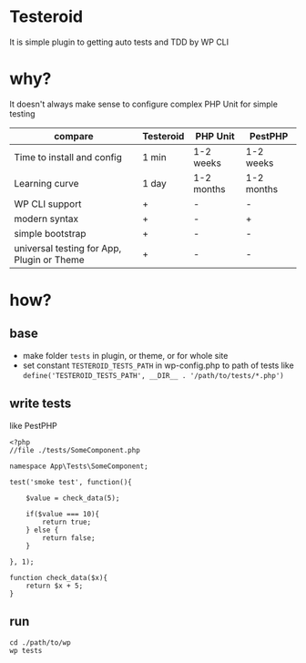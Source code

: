 # Testeroid


It is simple plugin to getting auto tests and TDD by WP CLI

# why?

It doesn't always make sense to configure complex PHP Unit for simple testing

| compare | Testeroid | PHP Unit | PestPHP |
| --- | --- | --- | --- |
| Time to install and config | 1 min | 1-2 weeks | 1-2 weeks |
| Learning curve | 1 day | 1-2 months | 1-2 months |
| WP CLI support | + | - | - |
| modern syntax | + | - | + |
| simple bootstrap | + | - | - |
| universal testing for App, Plugin or Theme | + | - | - |

# how?

## base
- make folder `tests` in plugin, or theme, or for whole site
- set constant `TESTEROID_TESTS_PATH` in wp-config.php to path of tests like `define('TESTEROID_TESTS_PATH', __DIR__ . '/path/to/tests/*.php')`

## write tests

like PestPHP

```
<?php
//file ./tests/SomeComponent.php

namespace App\Tests\SomeComponent;

test('smoke test', function(){

    $value = check_data(5);

    if($value === 10){
        return true;
    } else {
        return false;
    }

}, 1);

function check_data($x){
    return $x + 5;
}
```

## run
```
cd ./path/to/wp
wp tests
```